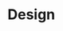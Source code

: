 <!-- TITLE: Design -->
<!-- SUBTITLE: Responsive websites and applications that are guided by research -->

# Design